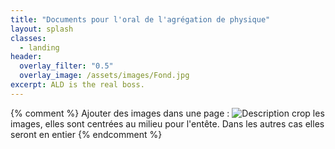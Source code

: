 ```yaml
---
title: "Documents pour l'oral de l'agrégation de physique"
layout: splash
classes:
  - landing
header:
  overlay_filter: "0.5"
  overlay_image: /assets/images/Fond.jpg
excerpt: ALD is the real boss.
---
```

{% comment %}
Ajouter des images dans une page :
![Description](/assets/images/le_nom.jpg)
crop les images, elles sont centrées au milieu pour l'entête. Dans les autres cas elles seront en entier
{% endcomment %}
